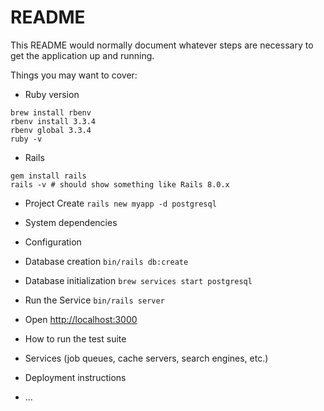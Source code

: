 # README

This README would normally document whatever steps are necessary to get the
application up and running.

Things you may want to cover:

* Ruby version
```
brew install rbenv
rbenv install 3.3.4
rbenv global 3.3.4
ruby -v
```

* Rails
```
gem install rails
rails -v # should show something like Rails 8.0.x
```
* Project Create
```rails new myapp -d postgresql```

* System dependencies

* Configuration

* Database creation
```bin/rails db:create```

* Database initialization
```brew services start postgresql```

* Run the Service
```bin/rails server```
* Open
[http://localhost:3000](http://localhost:3000)

* How to run the test suite

* Services (job queues, cache servers, search engines, etc.)

* Deployment instructions

* ...
